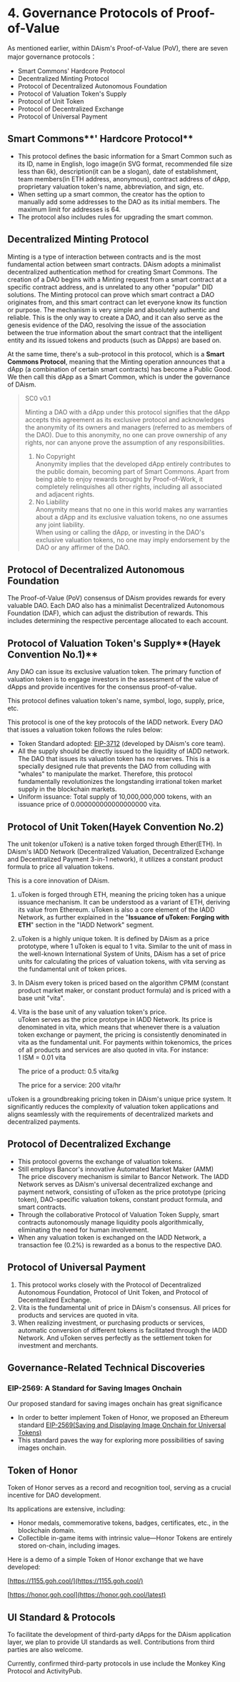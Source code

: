 # 4. Governance Protocols of Proof-of-Value

As mentioned earlier, within DAism's Proof-of-Value (PoV), there are seven major governance protocols：

* Smart Commons' Hardcore Protocol
* Decentralized Minting Protocol
* Protocol of Decentralized Autonomous Foundation
* Protocol of Valuation Token's Supply
* Protocol of Unit Token
* Protocol of Decentralized Exchange
* Protocol of Universal Payment

## Smart Commons**' Hardcore Protocol**

* This protocol defines the basic information for a Smart Common such as its ID, name in English, logo image(in SVG format, recommended file size less than 6k), description(it can be a slogan), date of establishment, team members(in ETH address, anonymous), contract address of dApp, proprietary valuation token's name, abbreviation, and sign, etc.
* When setting up a smart common, the creator has the option to manually add some addresses to the DAO as its initial members. The maximum limit for addresses is 64.
* The protocol also includes rules for upgrading the smart common.

## **Decentralized Minting Protocol**

Minting is a type of interaction between contracts and is the most fundamental action between smart contracts. DAism adopts a minimalist decentralized authentication method for creating Smart Commons. The creation of a DAO begins with a Minting request from a smart contract at a specific contract address, and is unrelated to any other "popular" DID solutions. The Minting protocol can prove which smart contract a DAO originates from, and this smart contract can let everyone know its function or purpose. The mechanism is very simple and absolutely authentic and reliable. This is the only way to create a DAO, and it can also serve as the genesis evidence of the DAO, resolving the issue of the association between the true information about the smart contract that the intelligent entity and its issued tokens and products (such as DApps) are based on.

At the same time, there's a sub-protocol in this protocol, which is a **Smart Commons Protocol**, meaning that the Minting operation announces that a dApp (a combination of certain smart contracts) has become a Public Good. We then call this dApp as a Smart Common, which is under the governance of DAism.

> SC0 v0.1
>
> Minting a DAO with a dApp under this protocol signifies that the dApp accepts this agreement as its exclusive protocol and acknowledges the anonymity of its owners and managers (referred to as members of the DAO). Due to this anonymity, no one can prove ownership of any rights, nor can anyone prove the assumption of any responsibilities.
>
> 1. No Copyright\
>    Anonymity implies that the developed dApp entirely contributes to the public domain, becoming part of Smart Commons. Apart from being able to enjoy rewards brought by Proof-of-Work, it completely relinquishes all other rights, including all associated and adjacent rights.
> 2. No Liability\
>    Anonymity means that no one in this world makes any warranties about a dApp and its exclusive valuation tokens, no one assumes any joint liability. \
>    When using or calling the dApp, or investing in the DAO's exclusive valuation tokens, no one may imply endorsement by the DAO or any affirmer of the DAO.

## Protocol of Decentralized Autonomous Foundation <a href="#protocol-of-decentralized-autonomous-fundation" id="protocol-of-decentralized-autonomous-fundation"></a>

The Proof-of-Value (PoV) consensus of DAism provides rewards for every valuable DAO. Each DAO also has a minimalist Decentralized Autonomous Foundation (DAF), which can adjust the distribution of rewards. This includes determining the respective percentage allocated to each account.

## Protocol of Valuation Token's Supply**(Hayek Convention No.1)** <a href="#circulation-token-protocol" id="circulation-token-protocol"></a>

Any DAO can issue its exclusive valuation token. The primary function of valuation token is to engage investors in the assessment of the value of dApps and provide incentives for the consensus proof-of-value.

This protocol defines valuation token's name, symbol, logo, supply, price, etc.

This protocol is one of the key protocols of the IADD network. Every DAO that issues a valuation token follows the rules below:

* Token Standard adopted: [EIP-3712](https://github.com/naturaldao/EIPs/blob/Eip-Branch/EIPS/eip-3712.md) (developed by DAism's core team).
* All the supply should be directly issued to the liquidity of IADD network. The DAO that issues its valuation token has no reserves. This is a specially designed rule that prevents the DAO from colluding with "whales" to manipulate the market. Therefore, this protocol fundamentally revolutionizes the longstanding irrational token market supply in the blockchain markets.
* Uniform issuance: Total supply of 10,000,000,000 tokens, with an issuance price of 0.000000000000000000 vita.

## **Protocol of Unit Token(Hayek Convention No.2)** <a href="#unit-token-protocol" id="unit-token-protocol"></a>

The unit token(or uToken) is a native token forged through Ether(ETH). In DAism's IADD Network (Decentralized Valuation, Decentralized Exchange and Decentralized Payment 3-in-1 network), it utilizes a constant product formula to price all valuation tokens.

This is a core innovation of DAism.

1. uToken is forged through ETH, meaning the pricing token has a unique issuance mechanism. It can be understood as a variant of ETH, deriving its value from Ethereum. uToken is also a core element of the IADD Network, as further explained in the "**Issuance of uToken: Forging with ETH**" section in the "IADD Network" segment.
2. uToken is a highly unique token. It is defined by DAism as a price prototype, where 1 uToken is equal to 1 vita. Similar to the unit of mass in the well-known International System of Units, DAism has a set of price units for calculating the prices of valuation tokens, with vita serving as the fundamental unit of token prices.
3. In DAism every token is priced based on the algorithm CPMM (constant product market maker, or constant product formula) and is priced with a base unit "vita".
4.  Vita is the base unit of any valuation token's price.\
    uToken serves as the price prototype in IADD Network. Its price is denominated in vita, which means that whenever there is a valuation token exchange or payment, the pricing is consistently denominated in vita as the fundamental unit. For payments within tokenomics, the prices of all products and services are also quoted in vita. For instance:\
    1 ISM = 0.01 vita

    The price of a product: 0.5 vita/kg

    The price for a service: 200 vita/hr

uToken is a groundbreaking pricing token in DAism's unique price system. It significantly reduces the complexity of valuation token applications and aligns seamlessly with the requirements of decentralized markets and decentralized payments.

## Protocol of Decentralized Exchange <a href="#protocol-of-dex-and-payment" id="protocol-of-dex-and-payment"></a>

* This protocol governs the exchange of valuation tokens.
* Still employs Bancor's innovative Automated Market Maker (AMM)\
  The price discovery mechanism is similar to Bancor Network. The IADD Network serves as DAism's universal decentralized exchange and payment network, consisting of uToken as the price prototype (pricing token), DAO-specific valuation tokens, constant product formula, and smart contracts.
* Through the collaborative Protocol of Valuation Token Supply, smart contracts autonomously manage liquidity pools algorithmically, eliminating the need for human involvement.
* When any valuation token is exchanged on the IADD Network, a transaction fee (0.2%) is rewarded as a bonus to the respective DAO.

## Protocol of Universal Payment

1. This protocol works closely with the Protocol of Decentralized Autonomous Foundation, Protocol of Unit Token, and Protocol of Decentralized Exchange.
2. Vita is the fundamental unit of price in DAism's consensus. All prices for products and services are quoted in vita.
3. When realizing investment, or purchasing products or services, automatic conversion of different tokens is facilitated through the IADD Network. And uToken serves perfectly as the settlement token for investment and merchants.

## Governance-Related Technical Discoveries

### **EIP-2569: A Standard for Saving Images Onchain**

Our proposed standard for saving images onchain has great significance

* In order to better implement Token of Honor, we proposed an Ethereum standard [EIP-2569(Saving and Displaying Image Onchain for Universal Tokens)](https://eips.ethereum.org/EIPS/eip-2569)
* This standard paves the way for exploring more possibilities of saving images onchain.

## **Token of Honor**

Token of Honor serves as a record and recognition tool, serving as a crucial incentive for DAO development.&#x20;

Its applications are extensive, including:

* Honor medals, commemorative tokens, badges, certificates, etc., in the blockchain domain.
* Collectible in-game items with intrinsic value—Honor Tokens are entirely stored on-chain, including images.

Here is a demo of a simple Token of Honor exchange that we have developed:

[https://1155.goh.cool/](https://1155.goh.cool/)

[https://honor.goh.cool](https://honor.goh.cool/latest)

## **UI Standard & Protocols**

To facilitate the development of third-party dApps for the DAism application layer, we plan to provide UI standards as well. Contributions from third parties are also welcome.&#x20;

Currently, confirmed third-party protocols in use include the Monkey King Protocol and ActivityPub.


